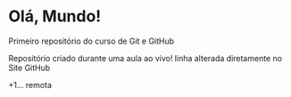 # Olá, Mundo!
 Primeiro repositório do curso de Git e GitHub

 Repositório criado durante uma aula ao vivo!
linha alterada diretamente no Site GitHub 

+1... remota
